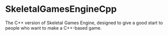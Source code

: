 # SkeletalGamesEngineCpp
The C++ version of Skeletal Games Engine, designed to give a good start to people who want to make a C++-based game.
